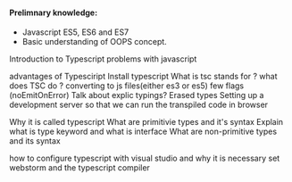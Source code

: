 #### Prelimnary knowledge:
  - Javascript ES5, ES6 and ES7
  - Basic understanding of OOPS concept.

Introduction to Typescript
	problems with javascript
	
advantages of Typesciript
Install typescript
What is tsc stands for ?
what does TSC do ?
  converting to js files(either es3 or es5)
  few flags (noEmitOnError)
Talk about explic typings?
Erased types
Setting up a development server so that we can run the transpiled code in browser

Why it is called typescript
What are primitivie types and it's syntax
Explain what is type keyword and what is interface
What are non-primitive types and its syntax
	
how to configure typescript with visual studio and why it is necessary
set webstorm and the typescript compiler